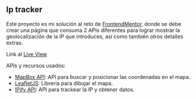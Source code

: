 ## Ip tracker

Este proyecto es mi solución al reto de [FrontendMentor](https://www.frontendmentor.io/challenges/ip-address-tracker-I8-0yYAH0), donde se debe crear una página que consuma 2 APIs diferentes para lograr mostrar la geolocalización de la IP que introduces, así como también otros detalles extras.

Link al [Live View](https://ip-tracker.lamaolo.vercel.app/)

APIs y recursos usados: 
- [MapBox API](https://docs.mapbox.com/api/overview/): API para buscar y posicionar las coordenadas en el mapa.
- [LeafletJS](https://leafletjs.com/): Libreria para dibujar el mapa.
- [IPify API](https://geo.ipify.org/docs): API para trackear la IP y obtener datos.